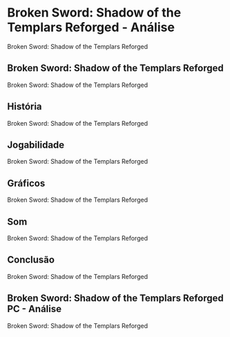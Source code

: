 ---
---

# Broken Sword: Shadow of the Templars Reforged - Análise

Broken Sword: Shadow of the Templars Reforged

## Broken Sword: Shadow of the Templars Reforged

Broken Sword: Shadow of the Templars Reforged

## História

Broken Sword: Shadow of the Templars Reforged

## Jogabilidade

Broken Sword: Shadow of the Templars Reforged

## Gráficos

Broken Sword: Shadow of the Templars Reforged

## Som

Broken Sword: Shadow of the Templars Reforged

## Conclusão

Broken Sword: Shadow of the Templars Reforged

## Broken Sword: Shadow of the Templars Reforged PC - Análise

Broken Sword: Shadow of the Templars Reforged
